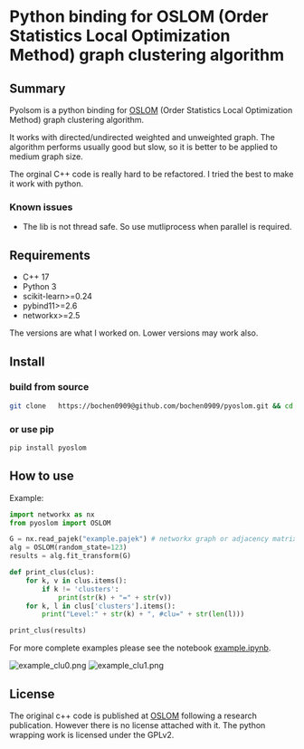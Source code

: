 
# Python binding for OSLOM (Order Statistics Local Optimization Method) graph clustering algorithm   


## Summary

Pyolsom is a python binding for [OSLOM](http://www.oslom.org/) (Order Statistics Local Optimization Method) graph clustering algorithm.

It works with directed/undirected weighted and unweighted graph. 
The algorithm performs usually good but slow, so it is better to be applied to medium graph size. 

The orginal C++ code is really hard to be refactored. I tried the best to make it work with python.

### Known issues

* The lib is not thread safe. So use mutliprocess  when parallel is required. 


## Requirements
* C++ 17 
* Python 3
* scikit-learn>=0.24
* pybind11>=2.6
* networkx>=2.5

The versions are what I worked on. Lower versions may work also.  

## Install

### build from source
```bash
git clone   https://bochen0909@github.com/bochen0909/pyoslom.git && cd pyoslom && python setup.py install
```

### or use pip
```bash
pip install pyoslom
```

## How to use

Example:

```python
import networkx as nx
from pyoslom import OSLOM

G = nx.read_pajek("example.pajek") # networkx graph or adjacency matrix
alg = OSLOM(random_state=123)
results = alg.fit_transform(G)

def print_clus(clus):
    for k, v in clus.items():
        if k != 'clusters':
            print(str(k) + "=" + str(v))
    for k, l in clus['clusters'].items():
        print("Level:" + str(k) + ", #clu=" + str(len(l)))

print_clus(results)

```

For more complete examples please see the notebook [example.ipynb](notebook/example.ipynb).

![example_clu0.png](example/example_clu0.png)
![example_clu1.png](example/example_clu1.png)

## License
The original c++ code is published at [OSLOM](http://www.oslom.org/) following a research publication. However there is no license attached with it. 
The python wrapping work is licensed under the GPLv2.
